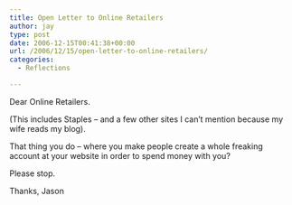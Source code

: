 ```yaml
---
title: Open Letter to Online Retailers
author: jay
type: post
date: 2006-12-15T00:41:38+00:00
url: /2006/12/15/open-letter-to-online-retailers/
categories:
  - Reflections

---
```

Dear Online Retailers.

(This includes Staples &#8211; and a few other sites I can’t mention because my wife reads my blog).

That thing you do &#8211; where you make people create a whole freaking account at your website in order to spend money with you?

Please stop.

Thanks, Jason